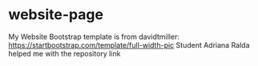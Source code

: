 # website-page
My Website
Bootstrap template is from davidtmiller: https://startbootstrap.com/template/full-width-pic
Student Adriana Ralda helped me with the repository link
